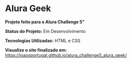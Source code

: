 <h1>Alura Geek</h1>

<strong>Projeto feito para o Alura Challenge 5"</strong>

<strong>Status do Projeto:</strong> Em Desenvolvimento </p>

<strong>Tecnologias Utilizadas:</strong> HTML e CSS

<strong>Visualize o site finalizado em:</strong>
https://joaosportugal.github.io/alura_challenge5_alura_geek/
